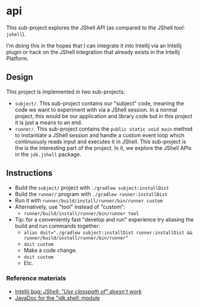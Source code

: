 # api

This sub-project explores the JShell *API* (as compared to the JShell *tool*: `jshell`).

I'm doing this in the hopes that I can integrate it into Intellij via an Intellij plugin or hack on the JShell integration
that already exists in the Intellij Platform.

## Design

This project is implemented in two sub-projects:

* `subject/`. This sub-project contains our "subject" code, meaning the code we want to experiment with via a JShell
  session. In a normal project, this would be our application and library code but in this project it is just a means to
  an end. 
* `runner/`. This sub-project contains the `public static void main` method to instantiate a JShell session and
  handle a custom event loop which continuously reads input and executes it in JShell. This sub-project is the is the
  interesting part of the project. In it, we explore the JShell APIs in the `jdk.jshell` package.

## Instructions

* Build the `subject/` project with `./gradlew subject:installDist`
* Build the `runner/` program with `./gradlew runner:installDist`
* Run it with `runner/build/install/runner/bin/runner custom`
* Alternatively, use "tool" instead of "custom":
  * `runner/build/install/runner/bin/runner tool`
* Tip: for a conveniently fast "develop and run" experience try aliasing the build and run commands together:
  * `alias doit="./gradlew subject:installDist runner:installDist && runner/build/install/runner/bin/runner"`
  * `doit custom`
  * Make a code change.
  * `doit custom`
  * Etc.

### Reference materials

* [Intellij bug: *JShell: "Use classpath of" doesn't work*](https://youtrack.jetbrains.com/issue/IDEA-176418)
* [JavaDoc for the "jdk.shell: module](https://docs.oracle.com/en/java/javase/15/docs/api/jdk.jshell/jdk/jshell/package-summary.html)
